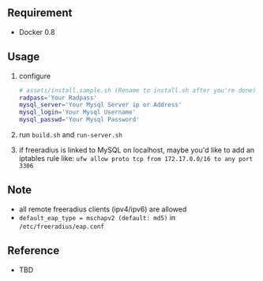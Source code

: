 ## Requirement
+ Docker 0.8

## Usage
1. configure

    ```bash
    # assets/install.sample.sh (Rename to install.sh after you're done)
    radpass='Your Radpass'
    mysql_server='Your Mysql Server ip or Address'
    mysql_login='Your Mysql Username'
    mysql_passwd='Your Mysql Password'
    ```

2. run ```build.sh``` and ```run-server.sh``` 

3. if freeradius is linked to MySQL on localhost, maybe you'd like to add an iptables rule like:
    ```ufw allow proto tcp from 172.17.0.0/16 to any port 3306```

## Note
+ all remote freeradius clients (ipv4/ipv6) are allowed
+ ```default_eap_type = mschapv2 (default: md5)``` in ```/etc/freeradius/eap.conf```

## Reference
+ TBD


